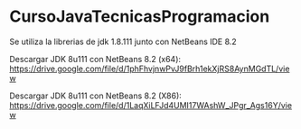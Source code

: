 # CursoJavaTecnicasProgramacion
Se utiliza la librerias de jdk 1.8.111 junto con NetBeans IDE 8.2

Descargar JDK 8u111 con NetBeans 8.2 (x64):
https://drive.google.com/file/d/1phFhvjnwPvJ9fBrh1ekXjRS8AynMGdTL/view

Descargar JDK 8u111 con NetBeans 8.2 (X86):
https://drive.google.com/file/d/1LaqXiLFJd4UMI17WAshW_JPgr_Ags16Y/view
